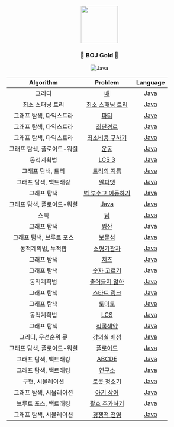 <div align="center">
<img src="https://blog.kakaocdn.net/dn/DWDqx/btqCF8ao0qJ/T8JiTZF0sHxeCFIcOMGsv1/img.png" height="100">

### <center>🥇 BOJ Gold 🥇</center>

![Java](https://img.shields.io/badge/java-%23ED8B00.svg?style=for-the-badge&logo=java&logoColor=white)

| Algorithm | Problem | Language |
|:---------:|:-------:|:--------:|
| 그리디 | [배](https://www.acmicpc.net/problem/1092) | [Java](./src/BOJ1092_배.md) |
| 최소 스패닝 트리 | [최소 스패닝 트리](https://www.acmicpc.net/problem/1197) | [Java](./src/[BOJ]1197_최소스패닝트리.java) |
| 그래프 탐색, 다익스트라 | [파티](https://www.acmicpc.net/problem/1238) | [Jave](./src/BOJ1238_파티.md) |
| 그래프 탐색, 다익스트라 | [최단경로](https://www.acmicpc.net/problem/1753) | [Java](./src/BOJ1753_최단경로.md) |
| 그래프 탐색, 다익스트라 | [최소비용 구하기](https://www.acmicpc.net/problem/1916) | [Java](./src/[BOJ]1916_최소비용구하기.java) |
| 그래프 탐색, 플로이드-워셜 | [운동](https://www.acmicpc.net/problem/1956) | [Java](./src/BOJ1956_운동.md) |
| 동적계획법 | [LCS 3](https://www.acmicpc.net/problem/1958) | [Java](./src/[BOJ]1958_LCS3.java) |
| 그래프 탐색, 트리 | [트리의 지름](https://www.acmicpc.net/problem/1967) | [Java](./src/BOJ1967_트리의지름.md) |
| 그래프 탐색, 백트래킹 | [알파벳](https://www.acmicpc.net/problem/1987) | [Java](./src/[BOJ]1987_알파벳.java) |
| 그래프 탐색 | [벽 부수고 이동하기](https://www.acmicpc.net/problem/2206) | [Java](./src/BOJ2206_벽부수고이동하기.md) |
| 그래프 탐색, 플로이드-워셜 | [Java](https://www.acmicpc.net/problem/2458) | [Java](./src/BOJ2458_키순서.md) |
| 스택 | [탑](https://www.acmicpc.net/problem/2493) | [Java](./src/BOJ2493_탑.md) |
| 그래프 탐색 | [빙산](https://www.acmicpc.net/problem/2573) | [Java](./src/BOJ2573_빙산.md) |
| 그래프 탐색, 브루트 포스 | [보물섬](https://www.acmicpc.net/problem/2589) | [Java](./src/BOJ2589_보물섬.md) |
| 동적계획법, 누적합 | [소형기관차](https://www.acmicpc.net/problem/2616) | [Java](./src/[BOJ]2616_소형기관차.java) |
| 그래프 탐색 | [치즈](https://www.acmicpc.net/problem/2636) | [Java](./src/BOJ2636_치즈.md) |
| 그래프 탐색 | [숫자 고르기](https://www.acmicpc.net/problem/2668) | [Java](./src/BOJ2668_숫자고르기.md) |
| 동적계획법 | [줄어들지 않아](https://www.acmicpc.net/problem/9251) | [Java](./src/[BOJ]2688_줄어들지않아.java) |
| 그래프 탐색 | [스타트 링크](https://www.acmicpc.net/problem/5014) | [Java](./src/BOJ5014_스타트링크.md) |
| 그래프 탐색 | [토마토](https://www.acmicpc.net/problem/7576) | [Java](./src/BOJ7576_토마토.md) |
| 동적계획법 | [LCS](https://www.acmicpc.net/problem/9251) | [Java](./src/[BOJ]9251_LCS.java) |
| 그래프 탐색 | [적록색약](https://www.acmicpc.net/problem/10026) | [Java](./src/BOJ10026_적록색약.md) |
| 그리디, 우선순위 큐 | [강의실 배정](https://www.acmicpc.net/problem/11000) | [Java](./src/[BOJ]11000_강의실배정.java) |
| 그래프 탐색, 플로이드-워셜 | [플로이드](https://www.acmicpc.net/problem/11404) | [Java](./src/BOJ11404_플로이드.md) |
| 그래프 탐색, 백트래킹 | [ABCDE](https://www.acmicpc.net/problem/13023) | [Java](./src/BOJ13023_ABCDE.md) |
| 그래프 탐색, 백트래킹 | [연구소](https://www.acmicpc.net/problem/14502) | [Java](./src/BOJ14502_연구소.md) |
| 구현, 시뮬레이션 | [로봇 청소기](https://www.acmicpc.net/problem/14503) | [Java](./src/BOJ14503_로봇청소기.md) |
| 그래프 탐색, 시뮬레이션 | [아기 상어](https://www.acmicpc.net/problem/16236) | [Java](./src/[BOJ]16236_아기상어.java) |
| 브루트 포스, 백트래킹 | [괄호 추가하기](https://www.acmicpc.net/problem/16637) | [Java](./src/[BOJ]16637_괄호추가하기.java) |
| 그래프 탐색, 시뮬레이션 | [경쟁적 전염](https://www.acmicpc.net/problem/18405) | [Java](./src/BOJ18405_경쟁적전염.md) |
</div>